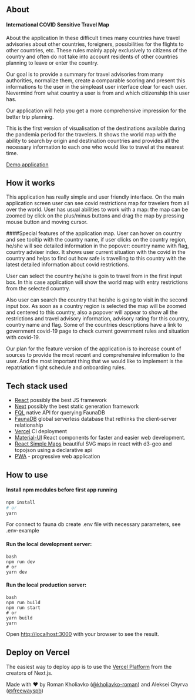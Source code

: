 ## About
#### International COVID Sensitive Travel Map

About the application
In these difficult times many countries have travel advisories about other countries, foreigners, possibilities for the flights to other countries, etc. These rules mainly apply exclusively to citizens of the country and often do not take into account residents of other countries planning to leave or enter the country.

Our goal is to provide a summary for travel advisories from many authorities, normalize them, create a comparable scoring and present this informations to the user in the simpleast user interface clear for each user. Nevermind from what country a user is from and which citizenship this user has.

Our application will help you get a more comprehensive impression for the better trip planning.

This is the first version of visualisation of the destinations available during the pandemia period for the travelers. It shows the world map with the ability to search by origin and destination countries and provides all the necessary information to each one who would like to travel at the nearest time.

[Demo application](https://covid-patrol-omega.vercel.app)

## How it works

This application has really simple and user friendly interface. On the main application screen user can see covid restrictions map for travelers from all over the world. User has usual abilities to work with a map: the map can be zoomed by click on the plus/minus buttons and drag the map by pressing mouse button and moving cursor.

####Special features of the application map.
User can hover on country and see tooltip with the country name, if user clicks on the country region, he/she will see detailed information in the popover: country name with flag, country adviser index. It shows user current situation with the covid in the country and helps to find out how safe is travelling to this country with the latest detailed information about covid restrictions.

User can select the country he/she is goin to travel from in the first input box. In this case application will show the world map with entry restrictions from the selected country.

Also user can search the country that he/she is going to visit in the second input box. As soon as a country region is selected the map will be zoomed and centered to this country, also a popover will appear to show all the restrictions and travel advisory information, advisory rating for this country, country name and flag. Some of the countries descriptions have a link to government covid-19 page to check current government rules and situation with covid-19.

Our plan for the feature version of the application is to increase count of sources to provide the most recent and comprehensive information to the user. And the most important thing that we would like to implement is the repatriation flight schedule and onboarding rules.

## Tech stack used
  - [React](https://facebook.github.io/react/) possibly the best JS framework
  - [Next](https://nextjs.org/) possibly the best static generation framework
  - [FQL](https://docs.fauna.com/fauna/current/api/fql/) native API for querying FaunaDB
  - [FaunaDB](https://fauna.com/) global serverless database that rethinks the client-server relationship
  - [Vercel](https://vercel.com/) CI deployment
  - [Material-UI](https://material-ui.com/) React components for faster and easier web development.
  - [React Simple Maps](https://www.react-simple-maps.io/) beautiful SVG maps in react with d3-geo and topojson using a declarative api
  - [PWA](https://developer.mozilla.org/en-US/docs/Web/Progressive_web_apps) - progressive web application


## How to use
#### Install npm modules before first app running

```bash
npm install
# or
yarn
```

For connect to fauna db create .env file with necessary parameters, see .env-example

#### Run the local development server:
```
bash
npm run dev
# or
yarn dev
```
#### Run the local production server:
```
bash
npm run build
npm run start
# or
yarn build
yarn
```

Open [http://localhost:3000](http://localhost:3000) with your browser to see the result.


## Deploy on Vercel

The easiest way to deploy app is to use the [Vercel Platform](https://vercel.com/import?utm_medium=default-template&filter=next.js&utm_source=create-next-app&utm_campaign=create-next-app-readme) from the creators of Next.js.

Made with ♥ by Roman Kholiavko ([@kholiavko-roman](https://github.com/kholiavko-roman)) and Aleksei Chyrva ([@freewayspb](https://github.com/freewayspb))
